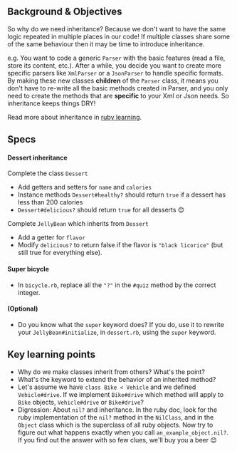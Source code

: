 ## Background & Objectives

So why do we need inheritance? Because we don't want to have the same logic repeated in multiple places in our code! If multiple classes share some of the same behaviour then it may be time to introduce inheritance.

e.g. You want to code a generic `Parser` with the basic features (read a file, store its content, etc.). After a while, you decide you want to create more specific parsers like `XmlParser` or a `JsonParser` to handle specific formats. By making these new classes **children** of the `Parser` class, it means you don't have to re-write all the basic methods created in Parser, and you only need to create the methods that are **specific** to your Xml or Json needs. So inheritance keeps things DRY!

Read more about inheritance in [ruby learning](http://rubylearning.com/satishtalim/ruby_inheritance.html).

## Specs

#### Dessert inheritance

Complete the class `Dessert`

- Add getters and setters for `name` and `calories`
- Instance methods `Dessert#healthy?` should return `true` if a dessert has less than 200 calories
- `Dessert#delicious?` should return `true` for all desserts 😊

Complete `JellyBean` which inherits from `Dessert`

- Add a getter for `flavor`
- Modify `delicious?` to return false if the flavor is `"black licorice"` (but still true for everything else).

#### Super bicycle

- In `bicycle.rb`, replace all the `"?"` in the `#quiz` method by the correct integer.

#### (Optional)

- Do you know what the `super` keyword does? If you do, use it to rewrite your `JellyBean#initialize`, in `dessert.rb`, using the `super` keyword.

## Key learning points

- Why do we make classes inherit from others? What's the point?
- What's the keyword to extend the behavior of an inherited method?
- Let's assume we have `class Bike < Vehicle` and we defined `Vehicle#drive`. If we implement `Bike#drive` which method will apply to `Bike` objects, `Vehicle#drive` or `Bike#drive`?
- Digression: About `nil?` and inheritance. In the ruby doc, look for the ruby implementation of the `nil?` method in the `NilClass`, and in the `Object` class which is the superclass of all ruby objects. Now try to figure out what happens exactly when you call `an_example_object.nil?`. If you find out the answer with so few clues, we'll buy you a beer 😊
